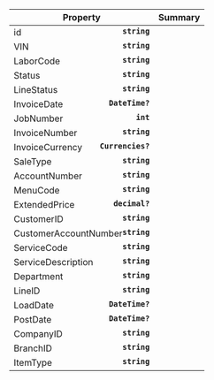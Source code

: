 
| Property | Summary |
|----------|---------|
| id <strong style='float: right;'>``string``</strong> |  |
| VIN <strong style='float: right;'>``string``</strong> |  |
| LaborCode <strong style='float: right;'>``string``</strong> |  |
| Status <strong style='float: right;'>``string``</strong> |  |
| LineStatus <strong style='float: right;'>``string``</strong> |  |
| InvoiceDate <strong style='float: right;'>``DateTime?``</strong> |  |
| JobNumber <strong style='float: right;'>``int``</strong> |  |
| InvoiceNumber <strong style='float: right;'>``string``</strong> |  |
| InvoiceCurrency <strong style='float: right;'>``Currencies?``</strong> |  |
| SaleType <strong style='float: right;'>``string``</strong> |  |
| AccountNumber <strong style='float: right;'>``string``</strong> |  |
| MenuCode <strong style='float: right;'>``string``</strong> |  |
| ExtendedPrice <strong style='float: right;'>``decimal?``</strong> |  |
| CustomerID <strong style='float: right;'>``string``</strong> |  |
| CustomerAccountNumber <strong style='float: right;'>``string``</strong> |  |
| ServiceCode <strong style='float: right;'>``string``</strong> |  |
| ServiceDescription <strong style='float: right;'>``string``</strong> |  |
| Department <strong style='float: right;'>``string``</strong> |  |
| LineID <strong style='float: right;'>``string``</strong> |  |
| LoadDate <strong style='float: right;'>``DateTime?``</strong> |  |
| PostDate <strong style='float: right;'>``DateTime?``</strong> |  |
| CompanyID <strong style='float: right;'>``string``</strong> |  |
| BranchID <strong style='float: right;'>``string``</strong> |  |
| ItemType <strong style='float: right;'>``string``</strong> |  |
